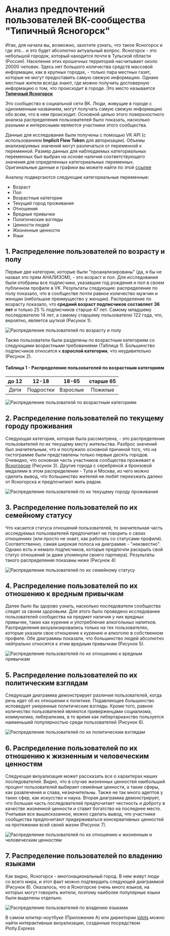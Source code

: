 # Анализ предпочтений пользователей ВК-сообщества "Типичный Ясногорск"

Итак, для начала вы, возможно, захотите узнать, что такое Ясногорск и где это... и это будет абсолютно актуальный вопрос. Ясногорск - это небольшой городок, который находится почти в Тульской области (Россия). Население этих крошечных территорий насчитывает около 20000 человек. Здесь нет большого количества средств массовой информации, как в крупных городах, - только пара местных газет, которые не могут предоставить самую свежую информацию. Однако местные жители всегда знают, где можно получить достоверную информацию о том, что происходит в городе. Это место называется [**Типичный Ясногорск** ](https://vk.com/typical_yasnogorsk)

Это сообщество в социальной сети ВК. Люди, живущие в городе с одноименным названием, могут получать самую свежую информацию обо всем, что в нем происходит. Основной целью этого поверхностного анализа распределения пользователей было показать, насколько разными и интересными являются участники этого сообщества. 

Данные для исследования были получены с помощью VK API (с использованием **Implicit Flow Token** для авторизации). Объемы анализируемых значений могут различаться от переменной к переменной. Размер данных для наблюдаемых категориальных переменных был выбран на основе наличия соответствующего значения для определенных категориальных переменных. Оригинальные данные и графики вы можете найти по этой [ссылке]()

Анализу подвергаются следующие категориальные переменные: 
- Возраст
- Пол
- Возрастные категории 
- Текущий город проживания
- Отношения
- Вредные привычки
- Политические взгляды
- Ценности людей
- Жизненные ценности
- Язык

## 1. Распределение пользователей по возрасту и полу

Первые две категории, которые были "проанализированы" (да, я бы не назвал это прям АНАЛИЗОМ), - это возраст и пол. Для исследования были отобраны все подписчики, указавшие год рождения и пол в своем публичном профиле в VK. Результаты следующие: распределение по полу показало, что в сообществе почти равное количество мужчин и женщин (небольшое преимущество у женщин). Распределение по возрасту показало, что **средний возраст подписчиков составляет 36 лет** и только 25 % подписчиков старше 47 лет. Самому младшему последователю 14 лет, а самому старшему пользователю 122 года, что, вероятно, является шуткой (Рисунок 1).

<image src="/plots/sex_and_age" alt="Распределение пользователей по возрасту и полу">

Также пользователи были разделены по возрастным категориям со следующими возрастными требованиями (Таблица 1). Большинство подписчиков относится к **взрослой категории**, что неудивительно (Рисунок 2). 

#### Таблица 1 - Распределение пользователей по возрастным категориям
| до 12 | 12-18|18-65  |старше 65  |
|:--:|:--:|:--:|:--:|
|  Дети|Подростки  | Взрослые |Пожилые |

<image src="/plots/age_cats" alt="Распределение пользователй по возрастным категориям">

## 2. Распределение пользователей по текущему городу проживания

Следующая категория, которая была рассмотрена, - это распределение пользователей по их текущему месту жительства. Разброс значений был значительным, что и послужило основной причиной того, что на гистограмме были представлены только первые десять городов. Очевидно, что основная часть участников сообщества проживает в [Ясногорске](https://ru.wikipedia.org/wiki/%D0%AF%D1%81%D0%BD%D0%BE%D0%B3%D0%BE%D1%80%D1%81%D0%BA_(%D0%A2%D1%83%D0%BB%D1%8C%D1%81%D0%BA%D0%B0%D1%8F_%D0%BE%D0%B1%D0%BB%D0%B0%D1%81%D1%82%D1%8C)) (Рисунок 3). Другие города с серебряной и бронзовой медалями в этом распределении - Тула и Москва, из чего можно сделать вывод, что большинство жителей не любят переезжать далеко от Ясногорска и предпочитают жить рядом. 

<image src="/plots/current_city" alt="Распределение пользователей по их текущему городу проживания">

## 3. Распределение пользователей по их семейному статусу

Что касается статуса отношений пользователей, то значительная часть исследуемых пользователей предпочитает не говорить о своих отношениях (или просто не знает, как работать со статусами профиля). Соответственно, самая широкая полоса на диаграмме - "неизвестно". Однако есть и немало подписчиков, которые предпочли раскрыть свой статус отношений (и даже упомянули своего партнера). Результаты такого распределения показаны ниже (Рисунок 4)

<image src="/plots/relation" alt="Распределение пользователей по их семейному статусу">


## 4. Распределение пользователей по их отношению к вредным привычкам
Далее было бы здорово узнать, насколько последователи сообщества следят за своим здоровьем. Для этого было проведено исследование пользователей сообщества на предмет наличия у них вредных привычек, таких как курение и употребление алкогольных напитков. Распределения визуализировались только на тех пользователях, которые указали свое отношение к курению и алкоголю в собственном профиле. Обе диаграммы показали, что большинство людей абсолютно нейтрально относятся к этим вредным привычкам (Рисунок 5).

<image src="/plots/harmful_habits" alt="Распределение пользователей по их отношению к вредным привычкам">

## 5. Распределение пользователей по их политическим взглядам

Следующая диаграмма демонстрирует различия пользователей, когда речь идет об их отношении к политике. Подавляющее большинство исповедует умеренные политические взгляды. Кроме того, равное количество пользователей являются приверженцами социализма, коммунизма, либерализма, в то время как либертарианство пользуется наименьшей популярностью среди пользователей (Рисунок 6).

<image src="/plots/political_views" alt="Распределение пользователей по их политическим взглядам">

## 6. Распределение пользователей по их отношению к жизненным и человеческим ценностям

Следующая визуализация может рассказать все о характерах наших последователей. Видно, что в случае жизненных ценностей наибольший процент пользователей выбирает семейные ценности, а такие сферы, как развлечения и слава, незначительны. Также не так много адептов у таких сфер, как искусство и наука. Вторая диаграмма демонстрирует, что большая часть последователей предпочитает честность и доброту в качестве жизненной ценности и ставит богатство на последнее место.
Учитывая все вышесказанное, можно сделать вывод, что участники сообщества предпочитают придерживаться консервативных ценностей на протяжении всей своей жизни (Рисунок 7).

<image src="/plots/life_and_human_values" alt="Распределение пользователей по их отношению к жизненным и человеческим ценностям">

## 7. Распределение пользователей по владению языками

Как видно, Ясногорск - многонациональный город. В нем живут люди со всего мира, и этот факт можно подтвердить следующей диаграммой (Рисунок 8). Оказалось, что в Ясногорске очень много языков, на которых могут говорить жители, поэтому наиболее популярные языки были выделены отдельно.

<image src="/plots/languages" alt="Распределение пользователей по владению языками">

В самом юпитер-ноутбуке (Приложение А) или директории [iplots](/iplots/) можно найти интерактивные визуализации, созданные посредством Plotly.Express


